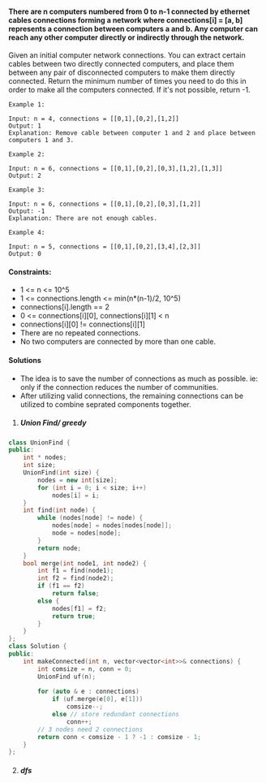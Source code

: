 #### There are n computers numbered from 0 to n-1 connected by ethernet cables connections forming a network where connections[i] = [a, b] represents a connection between computers a and b. Any computer can reach any other computer directly or indirectly through the network.

Given an initial computer network connections. You can extract certain cables between two directly connected computers, and place them between any pair of disconnected computers to make them directly connected. Return the minimum number of times you need to do this in order to make all the computers connected. If it's not possible, return -1. 

 

```
Example 1:

Input: n = 4, connections = [[0,1],[0,2],[1,2]]
Output: 1
Explanation: Remove cable between computer 1 and 2 and place between computers 1 and 3.

Example 2:

Input: n = 6, connections = [[0,1],[0,2],[0,3],[1,2],[1,3]]
Output: 2

Example 3:

Input: n = 6, connections = [[0,1],[0,2],[0,3],[1,2]]
Output: -1
Explanation: There are not enough cables.

Example 4:

Input: n = 5, connections = [[0,1],[0,2],[3,4],[2,3]]
Output: 0
```

 

#### Constraints:

-    1 <= n <= 10^5
-    1 <= connections.length <= min(n*(n-1)/2, 10^5)
-    connections[i].length == 2
-    0 <= connections[i][0], connections[i][1] < n
-    connections[i][0] != connections[i][1]
-    There are no repeated connections.
-    No two computers are connected by more than one cable.


#### Solutions

- The idea is to save the number of connections as much as possible. ie: only if the connection reduces the number of communities.
- After utilizing valid connections, the remaining connections can be utilized to combine seprated components together.

1. ##### Union Find/ greedy

```cpp
class UnionFind {
public:
    int * nodes;
    int size;
    UnionFind(int size) {
        nodes = new int[size];
        for (int i = 0; i < size; i++)
            nodes[i] = i;
    }
    int find(int node) {
        while (nodes[node] != node) {
            nodes[node] = nodes[nodes[node]];
            node = nodes[node];
        }
        return node;
    }
    bool merge(int node1, int node2) {
        int f1 = find(node1);
        int f2 = find(node2);
        if (f1 == f2)
            return false;
        else {
            nodes[f1] = f2;
            return true;
        }
    }
};
class Solution {
public:
    int makeConnected(int n, vector<vector<int>>& connections) {
        int comsize = n, conn = 0;
        UnionFind uf(n);
        
        for (auto & e : connections)
            if (uf.merge(e[0], e[1]))
                comsize--;
            else // store redundant connections
                conn++;
        // 3 nodes need 2 connections
        return conn < comsize - 1 ? -1 : comsize - 1;
    }
};
```

2. ##### dfs

